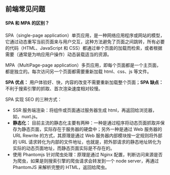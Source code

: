 ## 前端常见问题

#### SPA 和 MPA 的区别？

SPA（single-page application）单页应用，是一种网络应用程序或网站的模型，它通过动态重写当前页面来与用户交互，这种方法避免了页面之间跳转，所有必要的代码（HTML、JavaScript 和 CSS）都通过单个页面的加载而检索，或者根据需要（通常是为响应用户操作）动态装载适当的资源。

MPA（MultiPage-page application）多页应用，即每个页面都是一个主页面，都是独立的。每次访问另一个页面都需要重新加载 html、css、js 等文件。

**SPA 优点：** 用户体验好、快，内容的改变不需要重新加载整个页面；**SPA 缺点：** 不利于搜索引擎的抓取、首次渲染速度相对较慢。

SPA 实现 SEO 的三种方式：

* SSR 服务端渲染：将组件或页面通过服务器生成 html，再返回给浏览器，如，nuxt.js。
* **静态化：** 目前主流的静态化主要有两种：一种是通过程序将动态页面抓取并保存为静态页面，实际存在于服务器的硬盘中；另外一种是通过 Web 服务器的 URL Rewrite 的方式，其原理是通过 Web 服务器内部模块按一定规则将外部的 URL 请求转化为内部的文件地址，也就是，把外部请求的静态地址转化为实际的动态页面地址，而静态页面实际是不存在的。
* 使用 Phantomjs 针对爬虫处理：原理是通过 Nginx 配置，判断访问来源是否为爬虫，如果是则搜索引擎的爬虫请求会转发到一个 node server，再通过 PhantomJS 来解析完整的 HTML，返回给爬虫。